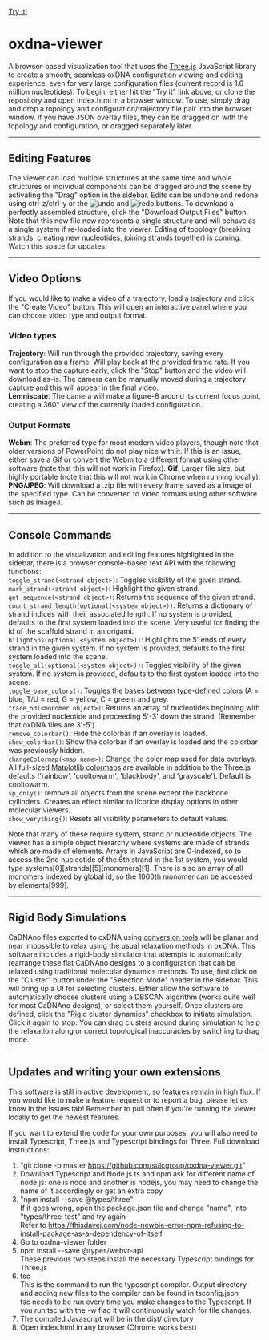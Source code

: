 [Try it!](https://sulcgroup.github.io/oxdna-viewer/)

# oxdna-viewer

A browser-based visualization tool that uses the [Three.js](https://threejs.org/) JavaScript library to create a smooth, seamless oxDNA configuration viewing and editing experience, even for very large configuration files (current record is 1.6 million nucleotides). To begin, either hit the "Try it" link above, or clone the repository and open index.html in a browser window. To use, simply drag and drop a topology and configuration/trajectory file pair into the browser window. If you have JSON overlay files, they can be dragged on with the topology and configuration, or dragged separately later. 

---

## Editing Features  
The viewer can load multiple structures at the same time and whole structures or individual components can be dragged around the scene by activating the "Drag" option in the sidebar. Edits can be undone and redone using ctrl-z/ctrl-y or the ![undo](https://fonts.gstatic.com/s/i/materialicons/undo/v1/24px.svg) and ![redo](https://fonts.gstatic.com/s/i/materialicons/redo/v1/24px.svg) buttons. To download a perfectly assembled structure, click the "Download Output Files" button.  Note that this new file now represents a single structure and will behave as a single system if re-loaded into the viewer.  Editing of topology (breaking strands, creating new nucleotides, joining strands together) is coming.  Watch this space for updates.

---

## Video Options  
If you would like to make a video of a trajectory, load a trajectory and click the "Create Video" button.  This will open an interactive panel where you can choose video type and output format.  

### Video types  
**Trajectory**: Will run through the provided trajectory, saving every configuration as a frame.  Will play back at the provided frame rate.  If you want to stop the capture early, click the "Stop" button and the video will download as-is.  The camera can be manually moved during a trajectory capture and this will appear in the final video.  
**Lemniscate**: The camera will make a figure-8 around its current focus point, creating a 360° view of the currently loaded configuration.

### Output Formats
**Webm**: The preferred type for most modern video players, though note that older versions of PowerPoint do not play nice with it. If this is an issue, either save a Gif or convert the Webm to a different format using other software (note that this will not work in Firefox). 
**Gif**: Larger file size, but highly portable (note that this will not work in Chrome when running locally).  
**PNG/JPEG**: Will download a .zip file with every frame saved as a image of the specified type.  Can be converted to video formats using other software such as ImageJ.

---

## Console Commands
In addition to the visualization and editing features highlighted in the sidebar, there is a browser console-based text API with the following functions:  
`toggle_strand(<strand object>)`: Toggles visibility of the given strand.  
`mark_strand(<strand object>)`: Highlight the given strand.  
`get_sequence(<strand object>)`: Returns the sequence of the given strand.  
`count_strand_length(optional(<system object>))`: Returns a dictionary of strand indices with their associated length. If no system is provided, defaults to the first system loaded into the scene.  Very useful for finding the id of the scaffold strand in an origami.  
`hilight5ps(optional(<system object>))`: Highlights the 5' ends of every strand in the given system. If no system is provided, defaults to the first system loaded into the scene.  
`toggle_all(optional(<system object>))`: Toggles visibility of the given system. If no system is provided, defaults to the first system loaded into the scene.  
`toggle_base_colors()`: Toggles the bases between type-defined colors (A = blue, T/U = red, G = yellow, C = green) and grey.  
`trace_53(<monomer object>)`: Returns an array of nucleotides beginning with the provided nucleotide and proceeding 5'-3' down the strand. (Remember that oxDNA files are 3'-5').  
`remove_colorbar()`: Hide the colorbar if an overlay is loaded.  
`show_colorbar()`: Show the colorbar if an overlay is loaded and the colorbar was previously hidden.  
`changeColormap(<map name>)`: Change the color map used for data overlays. All full-sized [Matplotlib colormaps](https://matplotlib.org/3.1.1/gallery/color/colormap_reference.html) are available in addition to the Three.js defaults ('rainbow', 'cooltowarm', 'blackbody', and 'grayscale').  Default is cooltowarm.  
`sp_only()`: remove all objects from the scene except the backbone cyllinders.  Creates an effect similar to licorice display options in other molecular viewers.  
`show_verything()`: Resets all visibility parameters to default values.  

Note that many of these require system, strand or nucleotide objects. The viewer has a simple object hierarchy where systems are made of strands which are made of elements.  Arrays in JavaScript are 0-indexed, so to access the 2nd nucleotide of the 6th strand in the 1st system, you would type systems[0][strands][5][monomers][1].  There is also an array of all monomers indexed by global id, so the 1000th monomer can be accessed by elements[999].

---

## Rigid Body Simulations  
CaDNAno files exported to oxDNA using [conversion tools](http://tacoxdna.sissa.it/) will be planar and near impossible to relax using the usual relaxation methods in oxDNA. This software includes a rigid-body simulator that attempts to automatically rearrange these flat CaDNAno designs to a configuration that can be relaxed using traditional molecular dynamics methods. To use, first click on the "Cluster" button under the "Selection Mode" header in the sidebar. This will bring up a UI for selecting clusters. Either allow the software to automatically choose clusters using a DBSCAN algorithm (works quite well for most CaDNAno designs), or select them yourself. Once clusters are defined, click the "Rigid cluster dynamics" checkbox to initiate simulation.  Click it again to stop.  You can drag clusters around during simulation to help the relaxation along or correct topological inaccuracies by switching to drag mode.

---

## Updates and writing your own extensions
This software is still in active development, so features remain in high flux.  If you would like to make a feature request or to report a bug, please let us know in the Issues tab!  Remember to pull often if you're running the viewer locally to get the newest features.

If you want to extend the code for your own purposes, you will also need to install Typescript, Three.js and Typescript bindings for Three.  Full download instructions:

1) "git clone -b master https://github.com/sulcgroup/oxdna-viewer.git"  
2) Download Typescript and Node.js 
   ts and npm ask for different name of node.js: one is node and another is nodejs, you may need to change the name of it accordingly or get an extra copy  
3) "npm install --save @types/three"  
   If it goes wrong, open the package.json file and change "name", into "types/three-test" and try again  
   Refer to https://thisdavej.com/node-newbie-error-npm-refusing-to-install-package-as-a-dependency-of-itself  
4) Go to oxdna-viewer folder  
5) npm install --save @types/webvr-api  
   These previous two steps install the necessary Typescript bindings for Three.js  
6) tsc  
   This is the command to run the typescript compiler.  Output directory and adding new files to the compiler can be found in tsconfig.json  
   tsc needs to be run every time you make changes to the Typescript.  If you run tsc with the -w flag it will continuously watch for file changes.  
7) The compiled Javascript will be in the dist/ directory  
8) Open index.html in any browser (Chrome works best)
